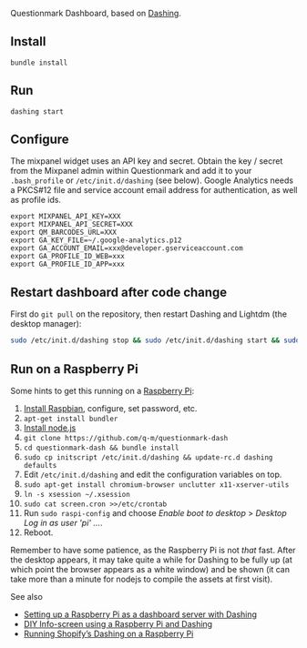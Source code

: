 Questionmark Dashboard, based on [Dashing](http://shopify.github.io/dashing).

## Install

`bundle install`

## Run

`dashing start`

## Configure
The mixpanel widget uses an API key and secret. Obtain the key / secret from the Mixpanel admin within Questionmark and add it to your `.bash_profile` or `/etc/init.d/dashing` (see below). Google Analytics needs a PKCS#12 file and service account email address for authentication, as well as profile ids.

```
export MIXPANEL_API_KEY=XXX
export MIXPANEL_API_SECRET=XXX
export QM_BARCODES_URL=XXX
export GA_KEY_FILE=~/.google-analytics.p12
export GA_ACCOUNT_EMAIL=xxx@developer.gserviceaccount.com
export GA_PROFILE_ID_WEB=xxx
export GA_PROFILE_ID_APP=xxx
```

## Restart dashboard after code change
First do `git pull` on the repository, then restart Dashing and Lightdm (the desktop manager):

```sh
sudo /etc/init.d/dashing stop && sudo /etc/init.d/dashing start && sudo /etc/init.d/lightdm restart
```

## Run on a Raspberry Pi
Some hints to get this running on a [Raspberry Pi](http://raspberrypi.org/):

1. [Install Raspbian](https://raspberrypi.org/downloads/), configure, set password, etc.
2. `apt-get install bundler`
3. [Install node.js](https://github.com/nathanjohnson320/node_arm)
4. `git clone https://github.com/q-m/questionmark-dash`
5. `cd questionmark-dash && bundle install`
6. `sudo cp initscript /etc/init.d/dashing && update-rc.d dashing defaults`
7. Edit `/etc/init.d/dashing` and edit the configuration variables on top.
8. `sudo apt-get install chromium-browser unclutter x11-xserver-utils`
9. `ln -s xsession ~/.xsession`
10. `sudo cat screen.cron >>/etc/crontab`
11. Run `sudo raspi-config` and choose _Enable boot to desktop_ &gt; _Desktop Log in as user 'pi' ..._.
12. Reboot.

Remember to have some patience, as the Raspberry Pi is not _that_ fast. After the desktop appears,
it may take quite a while for Dashing to be fully up (at which point the browser appears as a white window)
and be shown (it can take more than a minute for nodejs to compile the assets at first visit).

See also
* [Setting up a Raspberry Pi as a dashboard server with Dashing](https://gist.github.com/stonehippo/5896381)
* [DIY Info-screen using a Raspberry Pi and Dashing](http://www.fusonic.net/en/blog/2013/07/31/diy-info-screen-using-raspberry-pi-dashing/)
* [Running Shopify’s Dashing on a Raspberry Pi](http://toxaq.com/index.php/2012/12/running-shopifys-dashing-on-a-raspberry-pi/)
